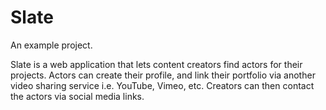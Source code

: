# Slate
An example project.

Slate is a web application that lets content creators find actors for their projects. Actors can create their profile, and link their portfolio via another video sharing service i.e. YouTube, Vimeo, etc. 
Creators can then contact the actors via social media links.
